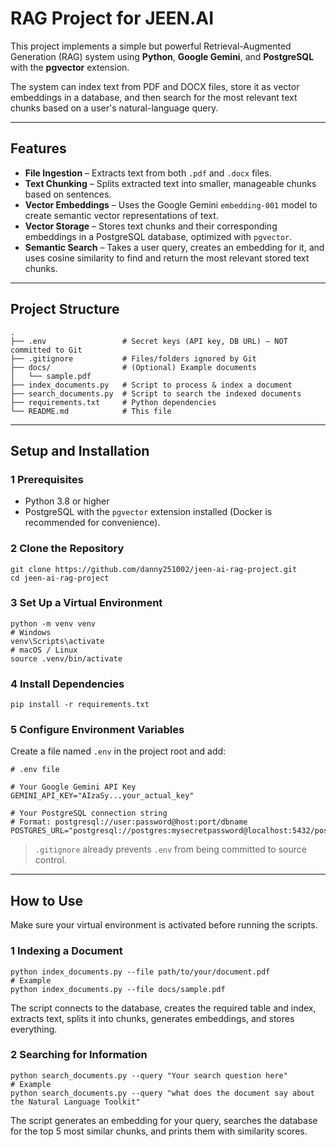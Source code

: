 # RAG Project for JEEN.AI

This project implements a simple but powerful Retrieval-Augmented Generation (RAG) system using **Python**, **Google Gemini**, and **PostgreSQL** with the **pgvector** extension.

The system can index text from PDF and DOCX files, store it as vector embeddings in a database, and then search for the most relevant text chunks based on a user's natural-language query.

---

## Features
- **File Ingestion** – Extracts text from both `.pdf` and `.docx` files.  
- **Text Chunking** – Splits extracted text into smaller, manageable chunks based on sentences.  
- **Vector Embeddings** – Uses the Google Gemini `embedding-001` model to create semantic vector representations of text.  
- **Vector Storage** – Stores text chunks and their corresponding embeddings in a PostgreSQL database, optimized with `pgvector`.  
- **Semantic Search** – Takes a user query, creates an embedding for it, and uses cosine similarity to find and return the most relevant stored text chunks.  

---

## Project Structure
    .
    ├── .env                 # Secret keys (API key, DB URL) – NOT committed to Git
    ├── .gitignore           # Files/folders ignored by Git
    ├── docs/                # (Optional) Example documents
    │   └── sample.pdf
    ├── index_documents.py   # Script to process & index a document
    ├── search_documents.py  # Script to search the indexed documents
    ├── requirements.txt     # Python dependencies
    └── README.md            # This file

---

## Setup and Installation

### 1 Prerequisites
* Python 3.8 or higher  
* PostgreSQL with the `pgvector` extension installed (Docker is recommended for convenience).

### 2 Clone the Repository
    git clone https://github.com/danny251002/jeen-ai-rag-project.git
    cd jeen-ai-rag-project

### 3 Set Up a Virtual Environment
    python -m venv venv
    # Windows
    venv\Scripts\activate
    # macOS / Linux
    source .venv/bin/activate

### 4 Install Dependencies
    pip install -r requirements.txt

### 5 Configure Environment Variables
Create a file named `.env` in the project root and add:

    # .env file

    # Your Google Gemini API Key
    GEMINI_API_KEY="AIzaSy...your_actual_key"

    # Your PostgreSQL connection string
    # Format: postgresql://user:password@host:port/dbname
    POSTGRES_URL="postgresql://postgres:mysecretpassword@localhost:5432/postgres"

> `.gitignore` already prevents `.env` from being committed to source control.

---

## How to Use

Make sure your virtual environment is activated before running the scripts.

### 1 Indexing a Document
    python index_documents.py --file path/to/your/document.pdf
    # Example
    python index_documents.py --file docs/sample.pdf

The script connects to the database, creates the required table and index, extracts text, splits it into chunks, generates embeddings, and stores everything.

### 2 Searching for Information
    python search_documents.py --query "Your search question here"
    # Example
    python search_documents.py --query "what does the document say about the Natural Language Toolkit"

The script generates an embedding for your query, searches the database for the top 5 most similar chunks, and prints them with similarity scores.